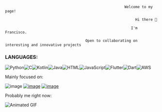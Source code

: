                                                            Welcome to my page!
 
                                                                Hi there 👋
 
                                                              I'm Francisco.
																																																					
                                         Open to collaborating on interesting and innovative projects
																																																				
                                                    
### LANGUAGES:

![Python](https://img.shields.io/badge/Python-306998?style=for-the-badge&logo=python&logoColor=FFD43B)![C](https://img.shields.io/badge/C-A8B9CC?style=for-the-badge&logo=c&logoColor=white)![Kotlin](https://img.shields.io/badge/Kotlin-7F52FF?style=for-the-badge&logo=kotlin&logoColor=white)![Java](https://img.shields.io/badge/Java-007396?style=for-the-badge&logo=java&logoColor=white)![HTML](https://img.shields.io/badge/HTML-E34F26?style=for-the-badge&logo=html5&logoColor=white)![JavaScript](https://img.shields.io/badge/JavaScript-F7DF1E?style=for-the-badge&logo=javascript&logoColor=black)![Flutter](https://img.shields.io/badge/Flutter-02569B?style=for-the-badge&logo=flutter&logoColor=white)![Dart](https://img.shields.io/badge/Dart-0175C2?style=for-the-badge&logo=dart&logoColor=white)![AWS](https://img.shields.io/badge/AWS-FF9900?style=for-the-badge&logo=amazon-aws&logoColor=white)


Mainly focused on:

![image](https://github.com/NOG-NVG/NOG-NVG/assets/125673344/fc9aee86-1f19-4f9c-af1c-9cadea0fe90c)  [![image](https://img.shields.io/badge/C-black?style=for-the-badge&logo=C)](https://github.com/NOG-NVG)  [![image](https://img.shields.io/badge/kotlin-black?style=for-the-badge&logo=kotlin)](https://github.com/NOG-NVG)

Probably me right now:

![Animated GIF](https://camo.githubusercontent.com/4a787f08b5b3c6926e6def380c1cd9dbc64f11bdfcfafc5f9092d426a65cb81c/68747470733a2f2f6d656469612e74656e6f722e636f6d2f72436149554f304d502d4541414141432f6d6172696f2d706978656c2d6172742e676966)

